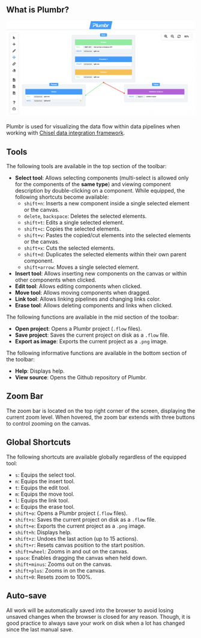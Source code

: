 ## What is Plumbr?

![Plumbr](./plumbr.png)

Plumbr is used for visualizing the data flow within data pipelines when working with [Chisel data integration framework](https://chiselpowered.com).

## Tools

The following tools are available in the top section of the toolbar:
  - **Select tool**: Allows selecting components (multi-select is allowed only for the components of the **same type**) and viewing component description by double-clicking on a component. While equipped, the following shortcuts become available:
    - `shift+n`: Inserts a new component inside a single selected element or the canvas.
    - `delete`, `backspace`: Deletes the selected elements.
    - `shift+t`: Edits a single selected element.
    - `shift+c`: Copies the selected elements.
    - `shift+v`: Pastes the copied/cut elements into the selected elements or the canvas.
    - `shift+x`: Cuts the selected elements.
    - `shift+d`: Duplicates the selected elements within their own parent component.
    - `shift+arrow`: Moves a single selected element.
  - **Insert tool**: Allows inserting new components on the canvas or within other components when clicked.
  - **Edit tool**: Allows editing components when clicked.
  - **Move tool**: Allows moving components when dragged.
  - **Link tool**: Allows linking pipelines and changing links color.
  - **Erase tool**: Allows deleting components and links when clicked.

The following functions are available in the mid section of the toolbar:
  - **Open project**: Opens a Plumbr project (`.flow` files).
  - **Save project**: Saves the current project on disk as a `.flow` file.
  - **Export as image**: Exports the current project as a `.png` image.

The following informative functions are available in the bottom section of the toolbar:
  - **Help**: Displays help.
  - **View source**: Opens the Github repository of Plumbr.

## Zoom Bar

The zoom bar is located on the top right corner of the screen, displaying the current zoom level. When hovered, the zoom bar extends with three buttons to control zooming on the canvas.

## Global Shortcuts

The following shortcuts are available globally regardless of the equipped tool:
  - `s`: Equips the select tool.
  - `n`: Equips the insert tool.
  - `t`: Equips the edit tool.
  - `m`: Equips the move tool.
  - `l`: Equips the link tool.
  - `e`: Equips the erase tool.
  - `shift+o`: Opens a Plumbr project (`.flow` files).
  - `shift+s`: Saves the current project on disk as a `.flow` file.
  - `shift+e`: Exports the current project as a `.png` image.
  - `shift+h`: Displays help.
  - `shift+z`: Undoes the last action (up to 15 actions).
  - `shift+r`: Resets canvas position to the start position.
  - `shift+wheel`: Zooms in and out on the canvas.
  - `space`: Enables dragging the canvas when held down.
  - `shift+minus`: Zooms out on the canvas.
  - `shift+plus`: Zooms in on the canvas.
  - `shift+0`: Resets zoom to 100%.

## Auto-save

All work will be automatically saved into the browser to avoid losing unsaved changes when the browser is closed for any reason. Though, it is good practice to always save your work on disk when a lot has changed since the last manual save.
